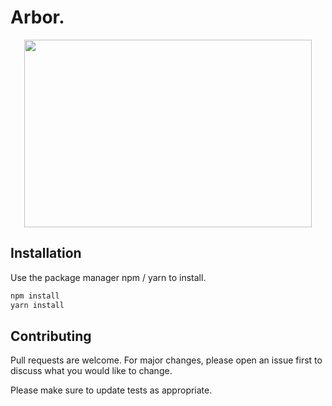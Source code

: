# Arbor.

<p align="center">
  <img width="460" height="300" src="https://user-images.githubusercontent.com/66514052/88294018-5d374080-cd19-11ea-8104-4ec298030396.gif">
</p>

## Installation

Use the package manager npm / yarn to install.

```bash
npm install
yarn install
```

## Contributing
Pull requests are welcome. For major changes, please open an issue first to discuss what you would like to change.

Please make sure to update tests as appropriate.


